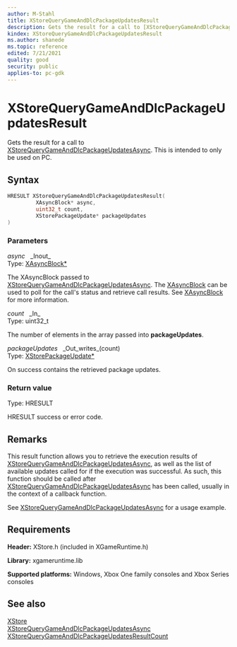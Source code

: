 ```yaml
---
author: M-Stahl
title: XStoreQueryGameAndDlcPackageUpdatesResult
description: Gets the result for a call to [XStoreQueryGameAndDlcPackageUpdatesAsync](xstorequerygameanddlcpackageupdatesasync.md).
kindex: XStoreQueryGameAndDlcPackageUpdatesResult
ms.author: shanede
ms.topic: reference
edited: 7/21/2021
quality: good
security: public
applies-to: pc-gdk
---
```


# XStoreQueryGameAndDlcPackageUpdatesResult  
  
Gets the result for a call to [XStoreQueryGameAndDlcPackageUpdatesAsync](xstorequerygameanddlcpackageupdatesasync.md).
This is intended to only be used on PC.

## Syntax  
  
```cpp
HRESULT XStoreQueryGameAndDlcPackageUpdatesResult(  
         XAsyncBlock* async,  
         uint32_t count,  
         XStorePackageUpdate* packageUpdates  
)  
```  
  
### Parameters  
  
*async* &nbsp;&nbsp;\_Inout\_  
Type: [XAsyncBlock*](../../xasync/structs/xasyncblock.md)  
  
The XAsyncBlock passed to [XStoreQueryGameAndDlcPackageUpdatesAsync](xstorequerygameanddlcpackageupdatesasync.md). The [XAsyncBlock](../../xasync/structs/xasyncblock.md) can be used to poll for the call's status and retrieve call results. See [XAsyncBlock](../../xasync/structs/xasyncblock.md) for more information.   
  
*count* &nbsp;&nbsp;\_In\_  
Type: uint32_t  
  
The number of elements in the array passed into **packageUpdates**.  
  
*packageUpdates* &nbsp;&nbsp;\_Out\_writes\_(count)  
Type: [XStorePackageUpdate*](../structs/xstorepackageupdate.md)  
  
On success contains the retrieved package updates.  
  
### Return value
Type: HRESULT
  
HRESULT success or error code.    
  
## Remarks  
  
This result function allows you to retrieve the execution results of [XStoreQueryGameAndDlcPackageUpdatesAsync](xstorequerygameanddlcpackageupdatesasync.md), as well as the list of available updates called for if the execution was successful. As such, this function should be called after [XStoreQueryGameAndDlcPackageUpdatesAsync](xstorequerygameanddlcpackageupdatesasync.md) has been called, usually in the context of a callback function.  
  
See [XStoreQueryGameAndDlcPackageUpdatesAsync](xstorequerygameanddlcpackageupdatesasync.md) for a usage example.  
  
## Requirements  
  
**Header:** XStore.h (included in XGameRuntime.h)
  
**Library:** xgameruntime.lib
  
**Supported platforms:** Windows, Xbox One family consoles and Xbox Series consoles  
  
## See also  
[XStore](../xstore_members.md)  
[XStoreQueryGameAndDlcPackageUpdatesAsync](xstorequerygameanddlcpackageupdatesasync.md)  
[XStoreQueryGameAndDlcPackageUpdatesResultCount](xstorequerygameanddlcpackageupdatesresultcount.md)  